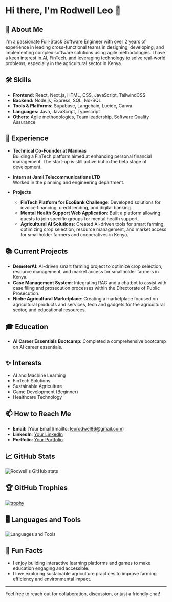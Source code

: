 # Hi there, I'm Rodwell Leo 👋

## 🚀 About Me

I'm a passionate Full-Stack Software Engineer with over 2 years of experience in leading cross-functional teams in designing, developing, and implementing complex software solutions using agile methodologies. I have a keen interest in AI, FinTech, and leveraging technology to solve real-world problems, especially in the agricultural sector in Kenya.

## 🛠️ Skills

- **Frontend:** React, Next.js, HTML, CSS, JavaScript, TailwindCSS
- **Backend:** Node.js, Express, SQL, No-SQL
- **Tools & Platforms:** Supabase, Langchain, Lucide, Canva
- **Languages:** Java, JavaScript, Typescript
- **Others:** Agile methodologies, Team leadership, Software Quality Assurance

## 💼 Experience

- **Technical Co-Founder at Manivas**  
  Building a FinTech platform aimed at enhancing personal financial management. The start-up is still active but in the beta stage of development.

- **Intern at Jamii Telecommunications LTD**  
  Worked in the planning and engineering department.

- **Projects**  
  - **FinTech Platform for EcoBank Challenge**: Developed solutions for invoice financing, credit lending, and digital banking.
  - **Mental Health Support Web Application**: Built a platform allowing guests to join specific groups for mental health support.
  - **Agricultural AI Solutions**: Created AI-driven tools for smart farming, optimizing crop selection, resource management, and market access for smallholder farmers and cooperatives in Kenya.

## 📚 Current Projects

- **DemeterAI**: AI-driven smart farming project to optimize crop selection, resource management, and market access for smallholder farmers in Kenya.
- **Case Management System**: Integrating RAG and a chatbot to assist with case filing and prosecution processes within the Directorate of Public Prosecution.
- **Niche Agricultural Marketplace**: Creating a marketplace focused on agricultural products and services, tech and gadgets for the agricultural sector, and educational resources.

## 🎓 Education

- **AI Career Essentials Bootcamp**: Completed a comprehensive bootcamp on AI career essentials.

## ✨ Interests

- AI and Machine Learning
- FinTech Solutions
- Sustainable Agriculture
- Game Development (Beginner)
- Healthcare Technology

## 📫 How to Reach Me

- **Email**: [Your Email](mailto: leorodwel86@gmail.com)
- **LinkedIn**: [Your LinkedIn](https://www.linkedin.com/in/rodweleo)
- **Portfolio**: [Your Portfolio](https://rodweleo.vercel.app)

## 📈 GitHub Stats

![Rodwell's GitHub stats](https://github-readme-stats.vercel.app/api?username=rodweleo&show_icons=true&theme=radical)

## 🏆 GitHub Trophies

[![trophy](https://github-profile-trophy.vercel.app/?username=rodweleo&theme=onedark)](https://github.com/ryo-ma/github-profile-trophy)

## 🖥️ Languages and Tools

![Languages and Tools](https://skillicons.dev/icons?i=js,html,css,react,nodejs,express,java,postgresql,mysql,supabase,canva)

## 🌱 Fun Facts

- I enjoy building interactive learning platforms and games to make education engaging and accessible.
- I love exploring sustainable agriculture practices to improve farming efficiency and environmental impact.

---

Feel free to reach out for collaboration, discussion, or just a friendly chat!

